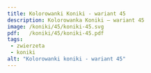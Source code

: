 ```yaml
---
title: Kolorowanki Koniki - wariant 45
description: Kolorowanka Koniki – wariant 45
image: /koniki/45/koniki-45.svg
pdf:   /koniki/45/koniki-45.pdf
tags:
 - zwierzeta
 - koniki
alt: "Kolorowanki koniki - wariant 45"
---
```

